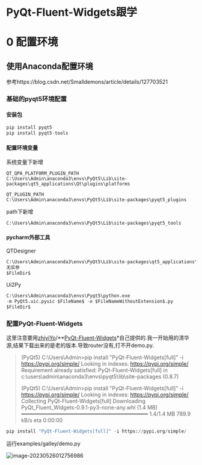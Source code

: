 # PyQt-Fluent-Widgets跟学



# 0 配置环境



## 使用Anaconda配置环境

参考https://blog.csdn.net/Smalldemons/article/details/127703521

### 基础的pyqt5环境配置

#### 安装包

```python
pip install pyqt5
pip install pyqt5-tools
```

#### 配置环境变量

系统变量下新增

```shell
QT_QPA_PLATFORM_PLUGIN_PATH
C:\Users\Admin\anaconda3\envs\PyQt5\Lib\site-packages\qt5_applications\Qt\plugins\platforms
```

```shell
QT_PLUGIN_PATH
C:\Users\Admin\anaconda3\envs\PyQt5\Lib\site-packages\pyqt5_plugins
```

path下新增

```shell
C:\Users\Admin\anaconda3\envs\PyQt5\Lib\site-packages\pyqt5_tools
```

#### pycharm外部工具

QTDesigner

```python
C:\Users\Admin\anaconda3\envs\PyQt5\Lib\site-packages\qt5_applications\Qt\bin\designer.exe
无实参
$FileDir$
```

Ui2Py

```python
C:\Users\Admin\anaconda3\envs\Pyqt5\python.exe
-m PyQt5.uic.pyuic $FileName$ -o $FileNameWithoutExtension$.py
$FileDir$
```



### 配置PyQt-Fluent-Widgets

这里注意要用[zhiyiYo](https://github.com/zhiyiYo)/**[PyQt-Fluent-Widgets](https://github.com/zhiyiYo/PyQt-Fluent-Widgets)*自己提供的.我一开始用的清华源,结果下载出来的是老的版本.导致router没有,打不开demo.py.

> (PyQt5) C:\Users\Admin>pip install "PyQt-Fluent-Widgets[full]" -i https://pypi.org/simple/
> Looking in indexes: https://pypi.org/simple/
> Requirement already satisfied: PyQt-Fluent-Widgets[full] in c:\users\admin\anaconda3\envs\pyqt5\lib\site-packages (0.8.7)
>
> (PyQt5) C:\Users\Admin>pip install "PyQt-Fluent-Widgets[full]" -i https://pypi.org/simple/
> Looking in indexes: https://pypi.org/simple/
> Collecting PyQt-Fluent-Widgets[full]
>   Downloading PyQt_Fluent_Widgets-0.9.1-py3-none-any.whl (1.4 MB)
>      ━━━━━━━━━━━━━━━━━━━━━━━━━━━━━━━━━━━━━━━━ 1.4/1.4 MB 789.9 kB/s eta 0:00:00

```python
pip install "PyQt-Fluent-Widgets[full]" -i https://pypi.org/simple/
```

运行examples/galley/demo.py

![image-20230526012756986](E:\00Learning\PyQt\Learn_Pyqt5\Follow\PyQt-Fluent-Widgets\PyQt-Fluent-Widgets跟学.assets\image-20230526012756986.png)

